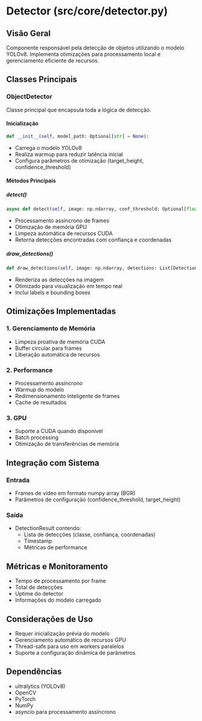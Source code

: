 # Detector (src/core/detector.py)

## Visão Geral
Componente responsável pela detecção de objetos utilizando o modelo YOLOv8. Implementa otimizações para processamento local e gerenciamento eficiente de recursos.

## Classes Principais

### ObjectDetector
Classe principal que encapsula toda a lógica de detecção.

#### Inicialização
```python
def __init__(self, model_path: Optional[str] = None):
```
- Carrega o modelo YOLOv8
- Realiza warmup para reduzir latência inicial
- Configura parâmetros de otimização (target_height, confidence_threshold)

#### Métodos Principais

##### detect()
```python
async def detect(self, image: np.ndarray, conf_threshold: Optional[float] = None) -> DetectionResult
```
- Processamento assíncrono de frames
- Otimização de memória GPU
- Limpeza automática de recursos CUDA
- Retorna detecções encontradas com confiança e coordenadas

##### draw_detections()
```python
def draw_detections(self, image: np.ndarray, detections: List[Detection]) -> np.ndarray
```
- Renderiza as detecções na imagem
- Otimizado para visualização em tempo real
- Inclui labels e bounding boxes

## Otimizações Implementadas

### 1. Gerenciamento de Memória
- Limpeza proativa de memória CUDA
- Buffer circular para frames
- Liberação automática de recursos

### 2. Performance
- Processamento assíncrono
- Warmup do modelo
- Redimensionamento inteligente de frames
- Cache de resultados

### 3. GPU
- Suporte a CUDA quando disponível
- Batch processing
- Otimização de transferências de memória

## Integração com Sistema

### Entrada
- Frames de vídeo em formato numpy array (BGR)
- Parâmetros de configuração (confidence_threshold, target_height)

### Saída
- DetectionResult contendo:
  * Lista de detecções (classe, confiança, coordenadas)
  * Timestamp
  * Métricas de performance

## Métricas e Monitoramento
- Tempo de processamento por frame
- Total de detecções
- Uptime do detector
- Informações do modelo carregado

## Considerações de Uso
- Requer inicialização prévia do modelo
- Gerenciamento automático de recursos GPU
- Thread-safe para uso em workers paralelos
- Suporte a configuração dinâmica de parâmetros

## Dependências
- ultralytics (YOLOv8)
- OpenCV
- PyTorch
- NumPy
- asyncio para processamento assíncrono